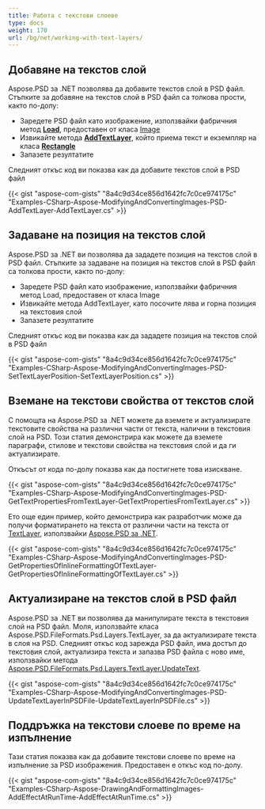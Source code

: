 ```yaml
---
title: Работа с текстови слоеве
type: docs
weight: 170
url: /bg/net/working-with-text-layers/
---
```


## **Добавяне на текстов слой**
Aspose.PSD за .NET позволява да добавите текстов слой в PSD файл. Стъпките за добавяне на текстов слой в PSD файл са толкова прости, както по-долу:

- Заредете PSD файл като изображение, използвайки фабричния метод [**Load**](https://reference.aspose.com/psd/net/aspose.psd/image/methods/load/index), предоставен от класа [Image](https://reference.aspose.com/psd/net/aspose.psd/image)
- Извикайте метода [**AddTextLayer**](https://reference.aspose.com/psd/net/aspose.psd.fileformats.psd/psdimage/methods/addtextlayer), който приема текст и екземпляр на класа [**Rectangle**](https://reference.aspose.com/psd/net/aspose.psd/rectangle)
- Запазете резултатите

Следният откъс код ви показва как да добавите текстов слой в PSD файл

{{< gist "aspose-com-gists" "8a4c9d34ce856d1642fc7c0ce974175c" "Examples-CSharp-Aspose-ModifyingAndConvertingImages-PSD-AddTextLayer-AddTextLayer.cs" >}}

## **Задаване на позиция на текстов слой**
Aspose.PSD за .NET ви позволява да зададете позиция на текстов слой в PSD файл. Стъпките за задаване на позиция на текстов слой в PSD файл са толкова прости, както по-долу:

- Заредете PSD файл като изображение, използвайки фабричния метод Load, предоставен от класа Image
- Извикайте метода AddTextLayer, като посочите лява и горна позиция на текстовия слой
- Запазете резултатите

Следният откъс код ви показва как да зададете позиция на текстов слой в PSD файл

{{< gist "aspose-com-gists" "8a4c9d34ce856d1642fc7c0ce974175c" "Examples-CSharp-Aspose-ModifyingAndConvertingImages-PSD-SetTextLayerPosition-SetTextLayerPosition.cs" >}}

## **Вземане на текстови свойства от текстов слой**
С помощта на Aspose.PSD за .NET можете да вземете и актуализирате текстовите свойства на различни части от текста, налични в текстовия слой на PSD. Този статия демонстрира как можете да вземете параграфи, стилове и текстови свойства на текстовия слой и да ги актуализирате.

Откъсът от кода по-долу показва как да постигнете това изискване.

{{< gist "aspose-com-gists" "8a4c9d34ce856d1642fc7c0ce974175c" "Examples-CSharp-Aspose-ModifyingAndConvertingImages-PSD-GetTextPropertiesFromTextLayer-GetTextPropertiesFromTextLayer.cs" >}}

Ето още един пример, който демонстрира как разработчик може да получи форматирането на текста от различни части на текста от [TextLayer](https://reference.aspose.com/net/psd/aspose.psd.fileformats.psd.layers/textlayer), използвайки [Aspose.PSD за .NET](https://products.aspose.com/psd/net).

{{< gist "aspose-com-gists" "8a4c9d34ce856d1642fc7c0ce974175c" "Examples-CSharp-Aspose-ModifyingAndConvertingImages-PSD-GetPropertiesOfInlineFormattingOfTextLayer-GetPropertiesOfInlineFormattingOfTextLayer.cs" >}}

## **Актуализиране на текстов слой в PSD файл**
Aspose.PSD за .NET ви позволява да манипулирате текста в текстовия слой на PSD файл. Моля, използвайте класа Aspose.PSD.FileFormats.Psd.Layers.TextLayer, за да актуализирате текста в слоя на PSD. Следният откъс код зарежда PSD файл, има достъп до текстовия слой, актуализира текста и запазва PSD файла с ново име, използвайки метода [Aspose.PSD.FileFormats.Psd.Layers.TextLayer.UpdateText](https://reference.aspose.com/psd/net/aspose.psd.fileformats.psd.layers/textlayer/methods/updatetext/index).

{{< gist "aspose-com-gists" "8a4c9d34ce856d1642fc7c0ce974175c" "Examples-CSharp-Aspose-ModifyingAndConvertingImages-PSD-UpdateTextLayerInPSDFile-UpdateTextLayerInPSDFile.cs" >}}

## **Поддръжка на текстови слоеве по време на изпълнение**
Тази статия показва как да добавите текстови слоеве по време на изпълнение за PSD изображения. Предоставен е откъс код по-долу.

{{< gist "aspose-com-gists" "8a4c9d34ce856d1642fc7c0ce974175c" "Examples-CSharp-Aspose-DrawingAndFormattingImages-AddEffectAtRunTime-AddEffectAtRunTime.cs" >}}

